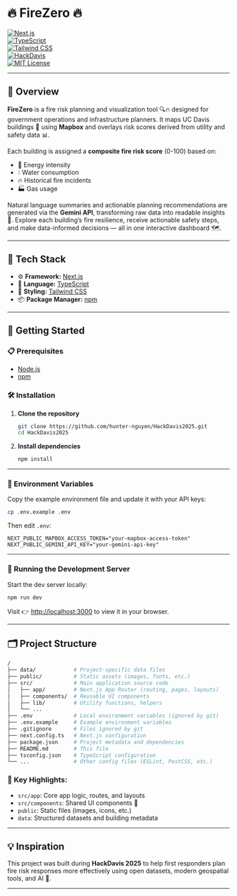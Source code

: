 # 🔥 FireZero 🔥

[![Next.js](https://img.shields.io/badge/Built%20with-Next.js-000?logo=nextdotjs&logoColor=white)](https://nextjs.org/)  
[![TypeScript](https://img.shields.io/badge/Code-TypeScript-3178C6?logo=typescript&logoColor=white)](https://www.typescriptlang.org/)  
[![Tailwind CSS](https://img.shields.io/badge/Styled%20with-Tailwind_CSS-38B2AC?logo=tailwindcss&logoColor=white)](https://tailwindcss.com/)  
[![HackDavis](https://img.shields.io/badge/Hackathon-HackDavis_2025-blueviolet)](https://hackdavis.io/)  
[![MIT License](https://img.shields.io/badge/License-MIT-yellow.svg)](LICENSE)

---

## 🧭 Overview

**FireZero** is a fire risk planning and visualization tool 🔍🔥 designed for government operations and infrastructure planners. It maps UC Davis buildings 🏢 using **Mapbox** and overlays risk scores derived from utility and safety data 📊.

Each building is assigned a **composite fire risk score** (0-100) based on:

-   🔌 Energy intensity
-   💧 Water consumption
-   🔥 Historical fire incidents
-   🏭 Gas usage

Natural language summaries and actionable planning recommendations are generated via the **Gemini API**, transforming raw data into readable insights 📘. Explore each building’s fire resilience, receive actionable safety steps, and make data-informed decisions — all in one interactive dashboard 🗺️.

---

## 🧰 Tech Stack

-   ⚙️ **Framework:** [Next.js](https://nextjs.org/)
-   🧠 **Language:** [TypeScript](https://www.typescriptlang.org/)
-   🎨 **Styling:** [Tailwind CSS](https://tailwindcss.com/)
-   📦 **Package Manager:** [npm](https://www.npmjs.com/)

---

## 🚀 Getting Started

### 📋 Prerequisites

-   [Node.js](https://nodejs.org/)
-   [npm](https://www.npmjs.com/)

### 🛠️ Installation

1. **Clone the repository**

    ```bash
    git clone https://github.com/hunter-nguyen/HackDavis2025.git
    cd HackDavis2025
    ```

2. **Install dependencies**
    ```bash
    npm install
    ```

---

### 🔐 Environment Variables

Copy the example environment file and update it with your API keys:

```bash
cp .env.example .env
```

Then edit `.env`:

```env
NEXT_PUBLIC_MAPBOX_ACCESS_TOKEN="your-mapbox-access-token"
NEXT_PUBLIC_GEMINI_API_KEY="your-gemini-api-key"
```

---

### 🧪 Running the Development Server

Start the dev server locally:

```bash
npm run dev
```

Visit 👉 [http://localhost:3000](http://localhost:3000) to view it in your browser.

---

## 🗂️ Project Structure

```bash
/
├── data/            # Project-specific data files
├── public/          # Static assets (images, fonts, etc.)
├── src/             # Main application source code
│   ├── app/         # Next.js App Router (routing, pages, layouts)
│   ├── components/  # Reusable UI components
│   ├── lib/         # Utility functions, helpers
│   └── ...
├── .env             # Local environment variables (ignored by git)
├── .env.example     # Example environment variables
├── .gitignore       # Files ignored by git
├── next.config.ts   # Next.js configuration
├── package.json     # Project metadata and dependencies
├── README.md        # This file
├── tsconfig.json    # TypeScript configuration
└── ...              # Other config files (ESLint, PostCSS, etc.)
```

### 📎 Key Highlights:

-   `src/app`: Core app logic, routes, and layouts
-   `src/components`: Shared UI components 💅
-   `public`: Static files (images, icons, etc.)
-   `data`: Structured datasets and building metadata

---

## 💡 Inspiration

This project was built during **HackDavis 2025** to help first responders plan fire risk responses more effectively using open datasets, modern geospatial tools, and AI 🧠.

---
